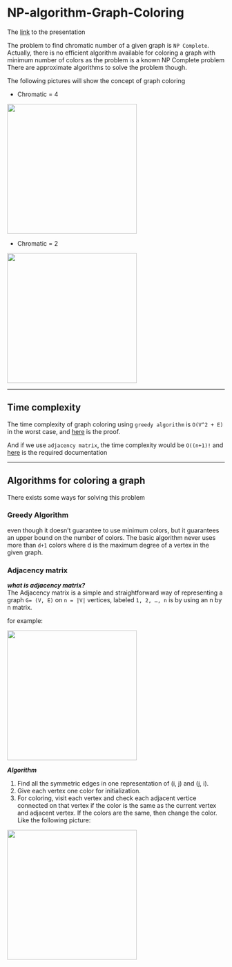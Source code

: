 # NP-algorithm-Graph-Coloring

The [link](https://docs.google.com/presentation/d/1y5D5cJ1ctTmsnBY9Rhks5-0PRu-fyPzuQgIR9ihUhiQ/edit?usp=sharing) to the presentation

The problem to find chromatic number of a given graph is `NP Complete`.  
Actually, there is no efficient algorithm available for coloring a graph with minimum number of colors as the problem is
a known NP Complete problem There are approximate algorithms to solve the problem though.

The following pictures will show the concept of graph coloring

* Chromatic = 4

<img src="https://miro.medium.com/max/1400/1*RepNCTGsjs0SxeVPSzjguA.png" width="300">

* Chromatic = 2

<img src="https://miro.medium.com/max/1400/1*CypxIsqimS2lSje756LaYQ.png" width="300">

***

## Time complexity

The time complexity of graph coloring using ``greedy algorithm``
is `O(V^2 + E)` in the worst case, and [here](https://www.hamilton.ie/ken_duffy/Downloads/cfl.pdf)
is the proof.

And if we use `adjacency matrix`, the time complexity would be `O((n+1)!`
and [here](https://www.ijser.org/paper/Graph-Coloring-Algorithm-using-Adjacency-Matrices.html)
is the required documentation

***

## Algorithms for coloring a graph

There exists some ways for solving this problem

### Greedy Algorithm

even though it doesn’t guarantee to use minimum colors, but it guarantees an upper bound on the number of colors. The
basic algorithm never uses more than `d+1` colors where d is the maximum degree of a vertex in the given graph.

### Adjacency matrix

***what is adjacency matrix?***  
The Adjacency matrix is a simple and straightforward way of representing a graph `G= (V, E)` on `n = |V|`
vertices, labeled
`1, 2, …, n` is by using an n by n matrix.

for example:

<img src="https://miro.medium.com/max/1400/1*NrZ7eQOxHxD5B2Li4Di7AQ.jpeg" width="300">  

***Algorithm***

1. Find all the symmetric edges in one representation of (i, j) and (j, i).
2. Give each vertex one color for initialization.
3. For coloring, visit each vertex and check each adjacent vertice connected on that vertex if the color is the same as
   the current vertex and adjacent vertex. If the colors are the same, then change the color. Like the following
   picture:

<img src="https://miro.medium.com/max/1400/1*E8XiagfQoD1_Kb2d-bTPSA.jpeg" width="300">


<!-- https://antiguadominic.medium.com/graph-coloring-adjacency-matrix-discrete-math-problem-8bf98295e0d0 -->
<!-- Brute force algorithm: https://martin-thoma.com/vertex-coloring/ -->
<!-- Greedy algorithm: https://www.geeksforgeeks.org/graph-coloring-set-2-greedy-algorithm/ -->
<!-- Greedy algorithm (used): https://www.techiedelight.com/greedy-coloring-graph/ -->
<!-- Unit testing: https://docs.python.org/3/library/unittest.html -->
